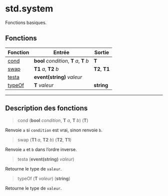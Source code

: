 # std.system

Fonctions basiques.
## Fonctions
|Fonction|Entrée|Sortie|
|-|-|-|
|[cond](#func_0)|**bool** *condition*, **T** *a*, **T** *b*|**T**|
|[swap](#func_1)|**T1** *a*, **T2** *b*|**T2**, **T1**|
|[testa](#func_2)|**event(string)** *valeur*||
|[typeOf](#func_3)|**T** *valeur*|**string**|


***
## Description des fonctions

<a id="func_0"></a>
> cond (**bool** *condition*, **T** *a*, **T** *b*) (**T**)

Renvoie `a` si `condition` est vrai, sinon renvoie `b`.

<a id="func_1"></a>
> swap (**T1** *a*, **T2** *b*) (**T2**, **T1**)

Renvoie `a` et `b` dans l’ordre inverse.

<a id="func_2"></a>
> testa (**event(string)** *valeur*)

Retourne le type de `valeur`.

<a id="func_3"></a>
> typeOf (**T** *valeur*) (**string**)

Retourne le type de `valeur`.

